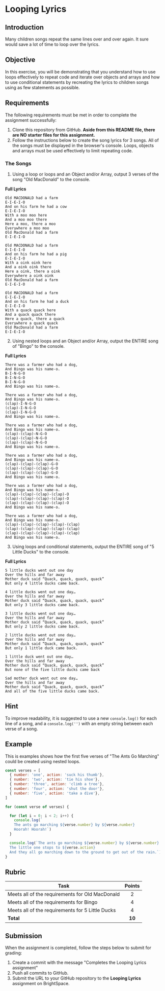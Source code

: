 # Looping Lyrics

## Introduction
Many children songs repeat the same lines over and over again. It sure would save a lot of time to loop over the lyrics. 

## Objective

In this exercise, you will be demonstrating that you understand how to use loops effectively to repeat code and iterate over objects and arrays and how to use conditional statements by recreating the lyrics to children songs using as few statements as possible. 

## Requirements

The following requirements must be met in order to complete the assignment successfully:

1. Clone this repository from GitHub. **Aside from this README file, there are NO starter files for this assignment.** 
2. Follow the instructions below to create the song lyrics for 3 songs. All of the songs must be displayed in the browser's console. Loops, objects and arrays must be used effectively to limit repeating code. 

### The Songs

1.  Using a loop or loops and an Object and/or Array, output 3 verses of the song "Old MacDonald" to the console.

**Full Lyrics**

```
Old MACDONALD had a farm
E-I-E-I-O
And on his farm he had a cow
E-I-E-I-O
With a moo moo here
And a moo moo there
Here a moo, there a moo
Everywhere a moo moo
Old MacDonald had a farm
E-I-E-I-O

Old MACDONALD had a farm
E-I-E-I-O
And on his farm he had a pig
E-I-E-I-O
With a oink oink here
And a oink oink there
Here a oink, there a oink
Everywhere a oink oink
Old MacDonald had a farm
E-I-E-I-O

Old MACDONALD had a farm
E-I-E-I-O
And on his farm he had a duck
E-I-E-I-O
With a quack quack here
And a quack quack there
Here a quack, there a quack
Everywhere a quack quack
Old MacDonald had a farm
E-I-E-I-O
```

2.  Using nested loops and an Object and/or Array, output the ENTIRE song of "Bingo" to the console.

**Full Lyrics**

```
There was a farmer who had a dog,
And Bingo was his name-o.
B-I-N-G-O
B-I-N-G-O
B-I-N-G-O
And Bingo was his name-o.

There was a farmer who had a dog,
And Bingo was his name-o.
(clap)-I-N-G-O
(clap)-I-N-G-O
(clap)-I-N-G-O
And Bingo was his name-o.

There was a farmer who had a dog,
And Bingo was his name-o.
(clap)-(clap)-N-G-O
(clap)-(clap)-N-G-O
(clap)-(clap)-N-G-O
And Bingo was his name-o.

There was a farmer who had a dog,
And Bingo was his name-o.
(clap)-(clap)-(clap)-G-O
(clap)-(clap)-(clap)-G-O
(clap)-(clap)-(clap)-G-O
And Bingo was his name-o.

There was a farmer who had a dog,
And Bingo was his name-o.
(clap)-(clap)-(clap)-(clap)-O
(clap)-(clap)-(clap)-(clap)-O
(clap)-(clap)-(clap)-(clap)-O
And Bingo was his name-o.

There was a farmer who had a dog,
And Bingo was his name-o.
(clap)-(clap)-(clap)-(clap)-(clap)
(clap)-(clap)-(clap)-(clap)-(clap)
(clap)-(clap)-(clap)-(clap)-(clap)
And Bingo was his name-o.
```

3. Using loops and conditional statements, output the ENTIRE song of "5 Little Ducks" to the console.

**Full Lyrics**

```
5 little ducks went out one day
Over the hills and far away
Mother duck said “Quack, quack, quack, quack”
But only 4 little ducks came back.

4 little ducks went out one day…
Over the hills and far away
Mother duck said “Quack, quack, quack, quack”
But only 3 little ducks came back.

3 little ducks went out one day…
Over the hills and far away
Mother duck said “Quack, quack, quack, quack”
But only 2 little ducks came back.

2 little ducks went out one day…
Over the hills and far away
Mother duck said “Quack, quack, quack, quack”
But only 1 little duck came back.

1 little duck went out one day…
Over the hills and far away
Mother duck said “Quack, quack, quack, quack”
But none of the five little ducks came back

Sad mother duck went out one day…
Over the hills and far away
Mother duck said “Quack, quack, quack, quack”
And all of the five little ducks came back.
```

## Hint
To improve readability, it is suggested to use a new `console.log()` for each line of a song, and a `console.log('')` with an empty string between each verse of a song. 

## Example

This is examples shows how the first five verses of "The Ants Go Marching" could be created using nested loops. 

```js
const verses = [
  { number: 'one', action: 'suck his thumb'},
  { number: 'two', action: 'tie his shoe'},
  { number: 'three', action: 'climb a tree'},
  { number: 'four', action: 'shut the door'},
  { number: 'five', action: 'take a dive'},
]

for (const verse of verses) {

  for (let i = 0; i < 2; i++) {
    console.log(`
    The ants go marching ${verse.number} by ${verse.number}
    Hoorah! Hoorah!`)
  }

  console.log(`The ants go marching ${verse.number} by ${verse.number}
  The little one stops to ${verse.action}
  And they all go marching down to the ground to get out of the rain.`)
}
```

## Rubric

| Task | Points |
| ---  | :---:  | 
| Meets all of the requirements for Old MacDonald | 2 |
| Meets all of the requirements for Bingo | 4 |
| Meets all of the requirements for 5 Little Ducks  | 4 |
| **Total** | **10** | 


## Submission
When the assignment is completed, follow the steps below to submit for grading:

1. Create a commit with the message "Completes the Looping Lyrics assignment"
2. Push all commits to GitHub.
3. Submit the URL to your GitHub repository to the **Looping Lyrics** assignment on BrightSpace.  

